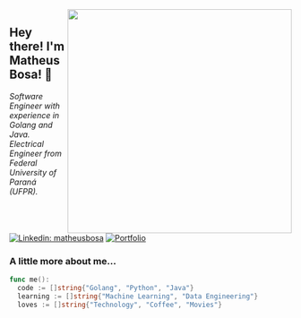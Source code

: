 <img align='right' src="https://media.giphy.com/media/YknAouVrcbkiDvWUOR/giphy.gif" width="400">
<h2> Hey there! I'm Matheus Bosa! 👋 </h2>

<p><em>Software Engineer with experience in Golang and Java.
<br />
Electrical Engineer from Federal University of Paraná (UFPR).
</em></p>

[![Linkedin: matheusbosa](https://img.shields.io/badge/-matheusbosa-blue?style=flat-square&logo=Linkedin&logoColor=white&link=https://www.linkedin.com/in/matheusbosa/)](https://www.linkedin.com/in/matheusbosa/)
[![Portfolio](https://img.shields.io/github/followers/bosamatheus?label=follow&style=social)](https://bosamatheus.github.io/)

### A little more about me...  

```go
func me():
  code := []string{"Golang", "Python", "Java"}
  learning := []string{"Machine Learning", "Data Engineering"}
  loves := []string{"Technology", "Coffee", "Movies"}
```
